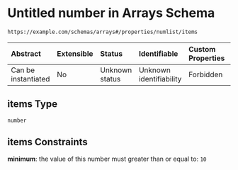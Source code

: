 # Untitled number in Arrays Schema

```txt
https://example.com/schemas/arrays#/properties/numlist/items
```



| Abstract            | Extensible | Status         | Identifiable            | Custom Properties | Additional Properties | Access Restrictions | Defined In                                                                            |
| :------------------ | :--------- | :------------- | :---------------------- | :---------------- | :-------------------- | :------------------ | :------------------------------------------------------------------------------------ |
| Can be instantiated | No         | Unknown status | Unknown identifiability | Forbidden         | Allowed               | none                | [arrays.schema.json*](../generated-schemas/arrays.schema.json "open original schema") |

## items Type

`number`

## items Constraints

**minimum**: the value of this number must greater than or equal to: `10`
